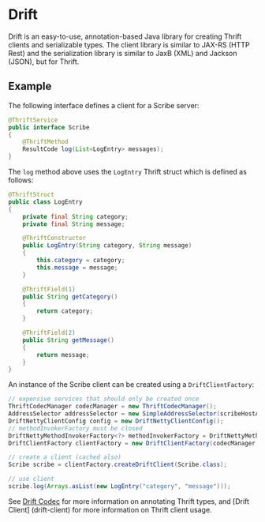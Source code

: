 # Drift

Drift is an easy-to-use, annotation-based Java library for creating Thrift
clients and serializable types.  The client library is similar to JAX-RS 
(HTTP Rest) and the serialization library is similar to JaxB (XML) and Jackson
(JSON), but for Thrift.

## Example 

The following interface defines a client for a Scribe server:

```java
@ThriftService
public interface Scribe
{
    @ThriftMethod
    ResultCode log(List<LogEntry> messages);
}
```

The `log` method above uses the `LogEntry` Thrift struct which is defined as follows:   
 
```java
@ThriftStruct
public class LogEntry
{
    private final String category;
    private final String message;

    @ThriftConstructor
    public LogEntry(String category, String message)
    {
        this.category = category;
        this.message = message;
    }

    @ThriftField(1)
    public String getCategory()
    {
        return category;
    }

    @ThriftField(2)
    public String getMessage()
    {
        return message;
    }
}
```

An instance of the Scribe client can be created using a `DriftClientFactory`:
```java
// expensive services that should only be created once
ThriftCodecManager codecManager = new ThriftCodecManager();
AddressSelector addressSelector = new SimpleAddressSelector(scribeHostAddreses);
DriftNettyClientConfig config = new DriftNettyClientConfig();
// methodInvokerFactory must be closed 
DriftNettyMethodInvokerFactory<?> methodInvokerFactory = DriftNettyMethodInvokerFactory.createStaticDriftNettyMethodInvokerFactory(config);
DriftClientFactory clientFactory = new DriftClientFactory(codecManager, methodInvokerFactory, addressSelector);

// create a client (cached also)
Scribe scribe = clientFactory.createDriftClient(Scribe.class);

// use client
scribe.log(Arrays.asList(new LogEntry("category", "message")));
```

See [Drift Codec](drift-codec) for more information on annotating Thrift types, and [Drift Client]
(drift-client) for more information on Thrift client usage. 
